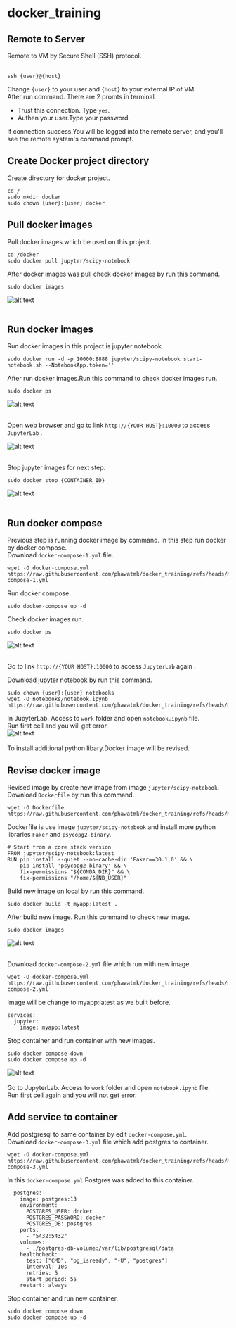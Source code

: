 # docker_training

## Remote to Server
Remote to VM by Secure Shell (SSH) protocol. <br />
<br />
```
ssh {user}@{host}
```
Change ```{user}``` to your user and ```{host}``` to your external IP of VM. <br />
After run command. There are 2 promts in terminal.<br />
- Trust this connection. Type ```yes```.<br />
- Authen your user.Type your password.<br />

If connection success.You will be logged into the remote server, and you'll see the remote system's command prompt.<br />


## Create Docker project directory
Create directory for docker project.<br />

```
cd /
sudo mkdir docker
sudo chown {user}:{user} docker
```

## Pull docker images
Pull docker images which be used on this project.<br />

```
cd /docker
sudo docker pull jupyter/scipy-notebook
```
After docker images was pull check docker images by run this command.<br />

```
sudo docker images
```
![alt text](https://github.com/phawatmk/docker_training/blob/main/images/pull_images.png) <br /><br />

## Run docker images
Run docker images in this project is jupyter notebook.<br />

```
sudo docker run -d -p 10000:8888 jupyter/scipy-notebook start-notebook.sh --NotebookApp.token=''
```

After run docker images.Run this command to check docker images run.<br />
```
sudo docker ps
```
![alt text](https://github.com/phawatmk/docker_training/blob/main/images/run_docker_images.png) <br /><br />

Open web browser and go to link ```http://{YOUR HOST}:10000``` to access ```JupyterLab``` .<br />

![alt text](https://github.com/phawatmk/docker_training/blob/main/images/jupyter_lab_1.png) <br /><br />

Stop jupyter images for next step.<br />

```
sudo docker stop {CONTAINER_ID}
```

![alt text](https://github.com/phawatmk/docker_training/blob/main/images/stop_docker_images.png) <br /><br />

## Run docker compose
Previous step is running docker image by command. In this step run docker by docker compose.<br />
Download ```docker-compose-1.yml``` file.<br />

```
wget -O docker-compose.yml https://raw.githubusercontent.com/phawatmk/docker_training/refs/heads/main/docker-compose-1.yml
```

Run docker compose.<br />

```
sudo docker-compose up -d
```

Check docker images run.<br />
```
sudo docker ps
```
![alt text](https://github.com/phawatmk/docker_training/blob/main/images/run_docker_compose_1.png) <br /><br />

Go to link ```http://{YOUR HOST}:10000``` to access ```JupyterLab``` again .<br />

Download jupyter notebook by run this command.<br />
```
sudo chown {user}:{user} notebooks
wget -O notebooks/notebook.ipynb https://raw.githubusercontent.com/phawatmk/docker_training/refs/heads/main/notebook.ipynb
```

In JupyterLab. Access to ```work``` folder and open ```notebook.ipynb``` file.<br />
Run first cell and you will get error.<br />
![alt text](https://github.com/phawatmk/docker_training/blob/main/images/notebook_error.png) <br /><br />
To install additional python libary.Docker image will be revised.<br />

## Revise docker image
Revised image by create new image from image ```jupyter/scipy-notebook```.<br />
Download ```Dockerfile``` by run this command.<br />

```
wget -O Dockerfile https://raw.githubusercontent.com/phawatmk/docker_training/refs/heads/main/Dockerfile
```
Dockerfile is use image ```jupyter/scipy-notebook``` and install more python libraries ```Faker``` and ```psycopg2-binary```.<br />

```
# Start from a core stack version
FROM jupyter/scipy-notebook:latest
RUN pip install --quiet --no-cache-dir 'Faker==30.1.0' && \
    pip install 'psycopg2-binary' && \
    fix-permissions "${CONDA_DIR}" && \
    fix-permissions "/home/${NB_USER}"
```

Build new image on local by run this command.<br />
```
sudo docker build -t myapp:latest .
```
After build new image. Run this command to check new image.<br />
```
sudo docker images
```

![alt text](https://github.com/phawatmk/docker_training/blob/main/images/build_new_image.png) <br /><br />

Download ```docker-compose-2.yml``` file which run with new image.<br />

```
wget -O docker-compose.yml https://raw.githubusercontent.com/phawatmk/docker_training/refs/heads/main/docker-compose-2.yml
```

Image will be change to myapp:latest as we built before.<br />
```
services:
  jupyter:
    image: myapp:latest
```
Stop container and run container with new images.<br />
```
sudo docker compose down
sudo docker compose up -d
```
![alt text](https://github.com/phawatmk/docker_training/blob/main/images/stop_and_run_container.png) <br /><br />
Go to JupyterLab. Access to ```work``` folder and open ```notebook.ipynb``` file.<br />
Run first cell again and you will not get error.<br />

## Add service to container
Add postgresql to same container by edit ```docker-compose.yml```. <br />
Download ```docker-compose-3.yml``` file which add postgres to container.<br />

```
wget -O docker-compose.yml https://raw.githubusercontent.com/phawatmk/docker_training/refs/heads/main/docker-compose-3.yml
```
In this ```docker-compose.yml```.Postgres was added to this container.<br />
```
  postgres:
    image: postgres:13
    environment:
      POSTGRES_USER: docker
      POSTGRES_PASSWORD: docker
      POSTGRES_DB: postgres
    ports:
      - "5432:5432"
    volumes:
      - ./postgres-db-volume:/var/lib/postgresql/data
    healthcheck:
      test: ["CMD", "pg_isready", "-U", "postgres"]
      interval: 10s
      retries: 5
      start_period: 5s
    restart: always
```

Stop container and run new container.<br />
```
sudo docker compose down
sudo docker compose up -d
```

